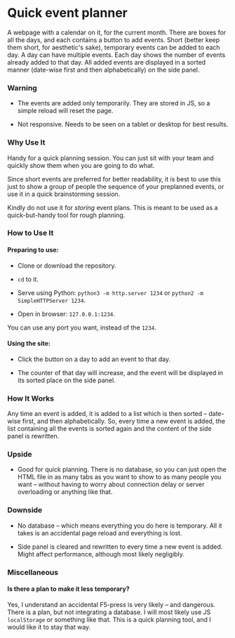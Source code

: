 # Quick event planner

A webpage with a calendar on it, for the current month. 
There are boxes for all the days, 
and each contains a button to add events. 
Short (better keep them short, for aesthetic's sake), temporary events 
can be added to each day. 
A day can have multiple events. 
Each day shows the number of events already added to that day. 
All added events are displayed 
in a sorted manner (date-wise first and then alphabetically) 
on the side panel. 

### Warning

- The events are added only temporarily.
They are stored in JS, so a simple reload will reset the page.

- Not responsive.
Needs to be seen on a tablet or desktop for best results.

### Why Use It

Handy for a quick planning session. 
You can just sit with your team 
and quickly show them when you are going to do what. 

Since short events are preferred for better readability, 
it is best to use this just to show a group of people 
the sequence of your preplanned events, 
or use it in a quick brainstorming session. 

Kindly do not use it for _storing_ event plans. 
This is meant to be used as a quick-but-handy tool for rough planning. 

### How to Use It

#### Preparing to use:

- Clone or download the repository.

- `cd` to it.

- Serve using Python: 
`python3 -m http.server 1234` 
or 
`python2 -m SimpleHTTPServer 1234`.

- Open in browser: `127.0.0.1:1234`.

You can use any port you want, instead of the `1234`.

#### Using the site:

- Click the button on a day to add an event to that day.

- The counter of that day will increase, 
and the event will be displayed in its sorted place on the side panel. 

### How It Works

Any time an event is added, 
it is added to a list 
which is then sorted – 
date-wise first, and then alphabetically. 
So, every time a new event is added, 
the list containing all the events is sorted again 
and the content of the side panel is rewritten.

### Upside

- Good for quick planning.
   There is no database, 
   so you can just open the HTML file in as many tabs as you want 
   to show to as many people you want 
   – without having to worry about 
   connection delay or server overloading or anything like that.

### Downside

- No database – which means everything you do here is temporary. 
   All it takes is an accidental page reload and everything is lost.

- Side panel is cleared and rewritten to every time a new event is added. 
Might affect performance, although  most likely negligibly. 

### Miscellaneous

#### Is there a plan to make it less temporary?

Yes, I understand an accidental F5-press is very likely – and dangerous. 
There is a plan, but not integrating a database. 
I will most likely use JS `localStorage` or something like that. 
This is a quick planning tool, 
and I would like it to stay that way.
